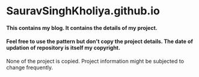# SauravSinghKholiya.github.io
#### This contains my blog. It contains the details of my project.
#### Feel free to use the pattern but don't copy the project details. The date of updation of repository is itself my copyright.
None of the project is copied. Project information might be subjected to change frequently.
